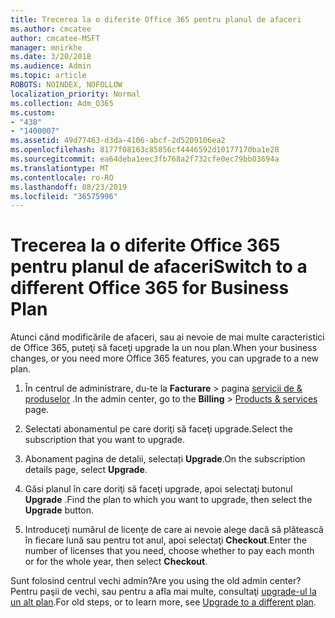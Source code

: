 ```yaml
---
title: Trecerea la o diferite Office 365 pentru planul de afaceri
ms.author: cmcatee
author: cmcatee-MSFT
manager: mnirkhe
ms.date: 3/20/2018
ms.audience: Admin
ms.topic: article
ROBOTS: NOINDEX, NOFOLLOW
localization_priority: Normal
ms.collection: Adm_O365
ms.custom:
- "438"
- "1400007"
ms.assetid: 49d77463-d3da-4106-abcf-2d5209106ea2
ms.openlocfilehash: 8177f08163c85856cf4446592d10177170ba1e28
ms.sourcegitcommit: ea64deba1eec3fb768a2f732cfe0ec79bb03694a
ms.translationtype: MT
ms.contentlocale: ro-RO
ms.lasthandoff: 08/23/2019
ms.locfileid: "36575996"
---
```

# <a name="switch-to-a-different-office-365-for-business-plan"></a><span data-ttu-id="b4c36-102">Trecerea la o diferite Office 365 pentru planul de afaceri</span><span class="sxs-lookup"><span data-stu-id="b4c36-102">Switch to a different Office 365 for Business Plan</span></span>

<span data-ttu-id="b4c36-103">Atunci când modificările de afaceri, sau ai nevoie de mai multe caracteristici de Office 365, puteţi să faceţi upgrade la un nou plan.</span><span class="sxs-lookup"><span data-stu-id="b4c36-103">When your business changes, or you need more Office 365 features, you can upgrade to a new plan.</span></span>
  
1. <span data-ttu-id="b4c36-104">În centrul de administrare, du-te la **Facturare** \> pagina [servicii de & produselor](https://go.microsoft.com/fwlink/p/?linkid=842054) .</span><span class="sxs-lookup"><span data-stu-id="b4c36-104">In the admin center, go to the **Billing** \> [Products & services](https://go.microsoft.com/fwlink/p/?linkid=842054) page.</span></span>

2. <span data-ttu-id="b4c36-105">Selectati abonamentul pe care doriţi să faceţi upgrade.</span><span class="sxs-lookup"><span data-stu-id="b4c36-105">Select the subscription that you want to upgrade.</span></span>

3. <span data-ttu-id="b4c36-106">Abonament pagina de detalii, selectați **Upgrade**.</span><span class="sxs-lookup"><span data-stu-id="b4c36-106">On the subscription details page, select **Upgrade**.</span></span>

4. <span data-ttu-id="b4c36-107">Găsi planul în care doriţi să faceţi upgrade, apoi selectaţi butonul **Upgrade** .</span><span class="sxs-lookup"><span data-stu-id="b4c36-107">Find the plan to which you want to upgrade, then select the **Upgrade** button.</span></span>

5. <span data-ttu-id="b4c36-108">Introduceţi numărul de licenţe de care ai nevoie alege dacă să plătească în fiecare lună sau pentru tot anul, apoi selectaţi **Checkout**.</span><span class="sxs-lookup"><span data-stu-id="b4c36-108">Enter the number of licenses that you need, choose whether to pay each month or for the whole year, then select **Checkout**.</span></span>
   
<span data-ttu-id="b4c36-109">Sunt folosind centrul vechi admin?</span><span class="sxs-lookup"><span data-stu-id="b4c36-109">Are you using the old admin center?</span></span> <span data-ttu-id="b4c36-110">Pentru paşii de vechi, sau pentru a afla mai multe, consultaţi [upgrade-ul la un alt plan](https://docs.microsoft.com/office365/admin/subscriptions-and-billing/upgrade-to-different-plan).</span><span class="sxs-lookup"><span data-stu-id="b4c36-110">For old steps, or to learn more, see [Upgrade to a different plan](https://docs.microsoft.com/office365/admin/subscriptions-and-billing/upgrade-to-different-plan).</span></span>  